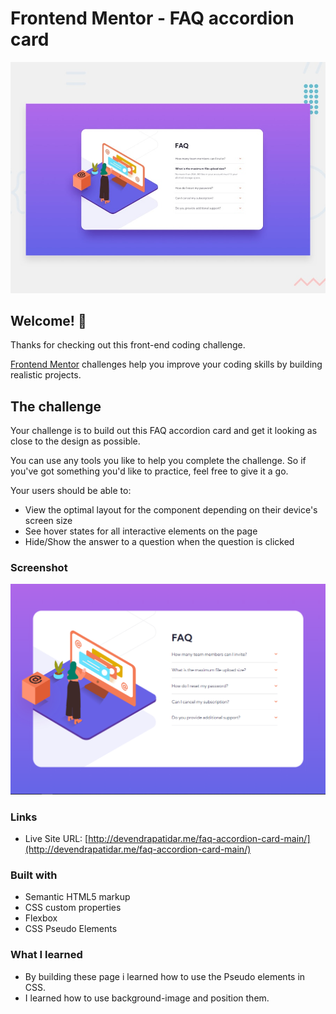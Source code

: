 # Frontend Mentor - FAQ accordion card

![Design preview for the FAQ accordion card coding challenge](./design/desktop-preview.jpg)

## Welcome! 👋

Thanks for checking out this front-end coding challenge.

[Frontend Mentor](https://www.frontendmentor.io) challenges help you improve your coding skills by building realistic projects.


## The challenge

Your challenge is to build out this FAQ accordion card and get it looking as close to the design as possible.

You can use any tools you like to help you complete the challenge. So if you've got something you'd like to practice, feel free to give it a go.

Your users should be able to:

- View the optimal layout for the component depending on their device's screen size
- See hover states for all interactive elements on the page
- Hide/Show the answer to a question when the question is clicked


### Screenshot

![My solution screenshot](./images/Screenshot.png)


### Links

- Live Site URL: [http://devendrapatidar.me/faq-accordion-card-main/](http://devendrapatidar.me/faq-accordion-card-main/)


### Built with

- Semantic HTML5 markup
- CSS custom properties
- Flexbox
- CSS Pseudo Elements


### What I learned

- By building these page i learned how to use the Pseudo elements in CSS.
- I learned how to use background-image and position them.